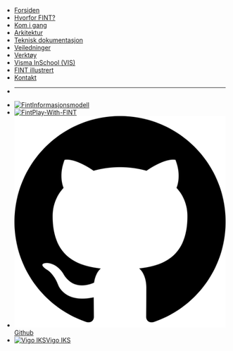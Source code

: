 * [Forsiden](/)
* [Hvorfor FINT?](home.md)
* [Kom i gang](getting-started.md)
* [Arkitektur](architecture.md)
* [Teknisk dokumentasjon](technical.md)
* [Veiledninger](tutorials.md)
* [Verktøy](tools.md)
* [Visma InSchool (VIS)](vis.md)
* [FINT illustrert](cartoon.md)
* [Kontakt](contact.md)

- ****
* [![Fint](_media/favicon.ico ':size=16')Informasjonsmodell](https://informasjonsmodell.felleskomponent.no)
* [![Fint](_media/favicon.ico ':size=16')Play-With-FINT](https://play-with-fint.felleskomponent.no)
* [![Github](_media/github.svg ':size=16')Github](https://github.com/fintlabs)
* [![Vigo IKS](https://www.vigoiks.no/extension/site/design/site/images/favicon/favicon.ico ':size=16')Vigo IKS](https://www.vigoiks.no)
